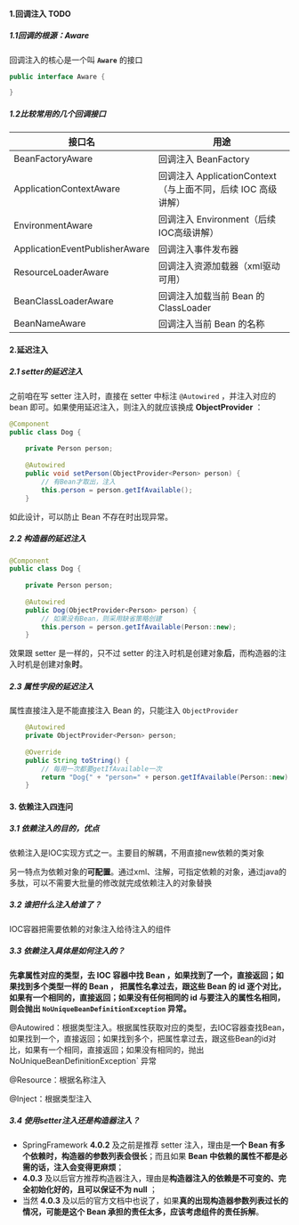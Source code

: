 #### 1.回调注入 TODO

##### 1.1回调的根源：Aware

回调注入的核心是一个叫 **`Aware`** 的接口

```java
public interface Aware {

}
```

##### 1.2比较常用的几个回调接口

| 接口名                         | 用途                                                         |
| ------------------------------ | ------------------------------------------------------------ |
| BeanFactoryAware               | 回调注入 BeanFactory                                         |
| ApplicationContextAware        | 回调注入 ApplicationContext（与上面不同，后续 IOC 高级讲解） |
| EnvironmentAware               | 回调注入 Environment（后续IOC高级讲解）                      |
| ApplicationEventPublisherAware | 回调注入事件发布器                                           |
| ResourceLoaderAware            | 回调注入资源加载器（xml驱动可用）                            |
| BeanClassLoaderAware           | 回调注入加载当前 Bean 的 ClassLoader                         |
| BeanNameAware                  | 回调注入当前 Bean 的名称                                     |

#### 2.延迟注入

##### 2.1 setter的延迟注入

之前咱在写 setter 注入时，直接在 setter 中标注 `@Autowired` ，并注入对应的 bean 即可。如果使用延迟注入，则注入的就应该换成 **ObjectProvider** ：

```java
@Component
public class Dog {
    
    private Person person;
    
    @Autowired
    public void setPerson(ObjectProvider<Person> person) {
        // 有Bean才取出，注入
        this.person = person.getIfAvailable();
    }
```

如此设计，可以防止 Bean 不存在时出现异常。

##### 2.2 构造器的延迟注入

```java
@Component
public class Dog {
    
    private Person person;
    
    @Autowired
    public Dog(ObjectProvider<Person> person) {
        // 如果没有Bean，则采用缺省策略创建
        this.person = person.getIfAvailable(Person::new);
    }
```

效果跟 setter 是一样的，只不过 setter 的注入时机是创建对象**后**，而构造器的注入时机是创建对象**时**。

##### 2.3 属性字段的延迟注入

属性直接注入是不能直接注入 Bean 的，只能注入 `ObjectProvider` 

```java
    @Autowired
    private ObjectProvider<Person> person;
    
    @Override
    public String toString() {
        // 每用一次都要getIfAvailable一次
        return "Dog{" + "person=" + person.getIfAvailable(Person::new) + '}';
    }
```

#### 3. 依赖注入四连问

##### 3.1 依赖注入的目的，优点

 依赖注入是IOC实现方式之一。主要目的解耦，不用直接new依赖的类对象

另一特点为依赖对象的**可配置**。通过xml、注解，可指定依赖的对象，通过java的多肽，可以不需要大批量的修改就完成依赖注入的对象替换

##### 3.2 谁把什么注入给谁了？

IOC容器把需要依赖的对象注入给待注入的组件

##### 3.3 依赖注入具体是如何注入的？

**先拿属性对应的类型，去 IOC 容器中找 Bean ，如果找到了一个，直接返回；如果找到多个类型一样的 Bean ， 把属性名拿过去，跟这些 Bean 的 id 逐个对比，如果有一个相同的，直接返回；如果没有任何相同的 id 与要注入的属性名相同，则会抛出 `NoUniqueBeanDefinitionException` 异常。**

@Autowired：根据类型注入。根据属性获取对应的类型，去IOC容器查找Bean，如果找到一个，直接返回；如果找到多个，把属性拿过去，跟这些Bean的id对比，如果有一个相同，直接返回；如果没有相同的，抛出NoUniqueBeanDefinitionException` 异常

@Resource：根据名称注入

@Inject：根据类型注入

##### 3.4 使用setter注入还是构造器注入？

- SpringFramework **4.0.2** 及之前是推荐 setter 注入，理由是**一个 Bean 有多个依赖时，构造器的参数列表会很长**；而且如果 **Bean 中依赖的属性不都是必需的话，注入会变得更麻烦**；
- **4.0.3** 及以后官方推荐构造器注入，理由是**构造器注入的依赖是不可变的、完全初始化好的，且可以保证不为 null** ；
- 当然 **4.0.3** 及以后的官方文档中也说了，如果**真的出现构造器参数列表过长的情况，可能是这个 Bean 承担的责任太多，应该考虑组件的责任拆解**。